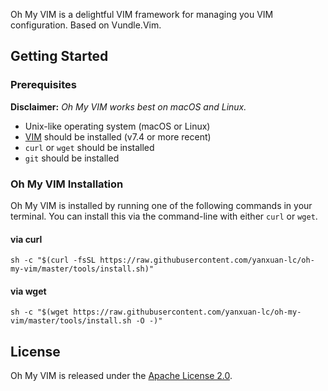 Oh My VIM is a delightful VIM framework for managing you VIM configuration. Based on Vundle.Vim.

## Getting Started

### Prerequisites

__Disclaimer:__ _Oh My VIM works best on macOS and Linux._

* Unix-like operating system (macOS or Linux)
* [VIM](http://www.vim.org) should be installed (v7.4 or more recent)
* `curl` or `wget` should be installed
* `git` should be installed

### Oh My VIM Installation

Oh My VIM is installed by running one of the following commands in your terminal. You can install this via the command-line with either `curl` or `wget`.

#### via curl

```shell
sh -c "$(curl -fsSL https://raw.githubusercontent.com/yanxuan-lc/oh-my-vim/master/tools/install.sh)"
```

#### via wget

```shell
sh -c "$(wget https://raw.githubusercontent.com/yanxuan-lc/oh-my-vim/master/tools/install.sh -O -)"
```

## License

Oh My VIM is released under the [Apache License 2.0](LICENSE).

